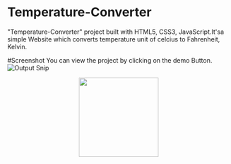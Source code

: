 # Temperature-Converter
"Temperature-Converter" project built with HTML5, CSS3, JavaScript.It'sa simple Website which converts temperature unit of celcius to Fahrenheit, Kelvin.

#Screenshot
You can view the project by clicking on the demo Button.
![Output Snip](./assets/output.png)
<p align="center">
     <a href="https://kaushalpohekar.github.io/Temperature-Converter/" target="_blank">
      <img src="https://raw.githubusercontent.com/add-new/assets/main/demoBtn.svg" width="180"  height="auto">
     </a></br></br>
</p>

